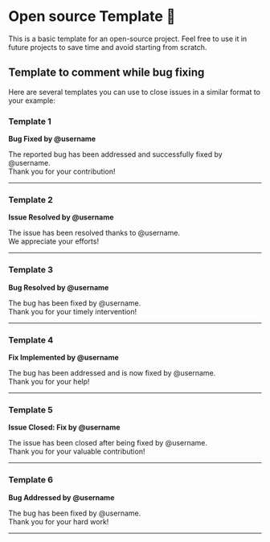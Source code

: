# Open source Template 🧪

This is a basic template for an open-source project. Feel free to use it in future projects to save time and avoid starting from scratch.

## Template to comment while bug fixing

Here are several templates you can use to close issues in a similar format to your example:

### Template 1

**Bug Fixed by @username**

The reported bug has been addressed and successfully fixed by @username.  
Thank you for your contribution!

---

### Template 2

**Issue Resolved by @username**

The issue has been resolved thanks to @username.  
We appreciate your efforts!

---

### Template 3

**Bug Resolved by @username**

The bug has been fixed by @username.  
Thank you for your timely intervention!

---

### Template 4

**Fix Implemented by @username**

The bug has been addressed and is now fixed by @username.  
Thank you for your help!

---

### Template 5

**Issue Closed: Fix by @username**

The issue has been closed after being fixed by @username.  
Thank you for your valuable contribution!

---

### Template 6

**Bug Addressed by @username**

The bug has been fixed by @username.  
Thank you for your hard work!

---